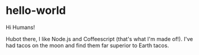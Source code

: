 # hello-world

Hi Humans!

Hubot there, I like Node.js and Coffeescript (that's what I'm made of!).
I've had tacos on the moon and find them far superior to Earth tacos.

